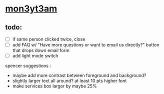 # [mon3yt3am](https://mon3yt3am.github.io)

## todo:
- [ ] if same person clicked twice, close
- [ ] add FAQ w/ "Have more questions or want to email us directly?" button that drops down email form
- [ ] add light mode switch

spencer suggestions :
 - maybe add more contrast between foreground and background?
 - slightly larger text all around? at least 10 pts higher font
 - make services box larger by maybe 25%

